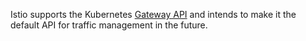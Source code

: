 ---
---
Istio supports the Kubernetes [Gateway API](/pt-br/blog/2024/gateway-mesh-ga/) and intends to make it the default API for traffic management in the future.
